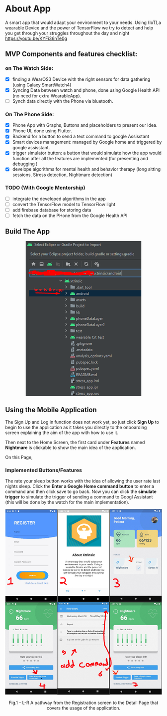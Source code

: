 # About App

A smart app that would adapt your environment to your needs. Using (IoT),a wearable Device and the power of TensorFlow we try to detect and help you get through your struggles throughout the day and night
https://youtu.be/KYFi36nTe0g

## MVP Components and features checklist:
### on The Watch Side:
- [x]  finding a WearOS3 Device with the right sensors for data gathering (using Galaxy SmartWatch4)
- [x] Syncing Data between watch and phone, done using Google Health API (no need for extra WearableApp).
- [ ] Synch data directly with the Phone via bluetooth.
### On The Phone Side:
- [x] Phone App with Graphs, Buttons and placeholders to present our Idea.
- [x] Phone UI, done using Flutter.
- [x] Backend for a button to send a text command to google Assisstant
- [x] Smart devices management: managed by Google home and triggered by google assisstant.
- [x] trigger simulator button: a button that would simulate how the app would function after all the features are implemented (for presenting and debugging )
- [x] develope algorithms for mental health and behavior therapy (long sitting sessions, Stress detection, Nightmare detection)
### TODO (With Google Mentorship)
- [ ] integrate the developed algorithms in the app
- [ ] convert the TensorFlow model to TensorFlow light
- [ ] add firebase database for storing data
- [ ] fetch the data on the PHone from the Google Health API 

## Build The App

<p align = "center">
<img src = "assets/icons/github_readme_photo.png">
</p>

## Using the Mobile Application

The Sign Up and Log in function does not work yet, so just click **Sign Up** to begin to use the application as it takes you directly to the onboarding screen explaining the aim of the app with how to use it.

Then next to the Home Screen, the first card under **Features** named **Nightmare** is clickable to show the main idea of the application.

On this Page,

### Implemented Buttons/Features

The rate your sleep button works with the idea of allowing the user rate last nights sleep. Click the **Enter a Google Home command button** to enter a command and then click save to go back. Now you can click the **simulate trigger** to simulate the trigger of sending a command to Googl Assistant (this will be done by the watch for the main implementation).

<p align = "center">
<img src = "assets/icons/pathway.jpg">
</p>
<p align = "center">
Fig.1 - L-R A pathway from the  Registration screen to the Detail Page that covers the usage of the application.
</p>
